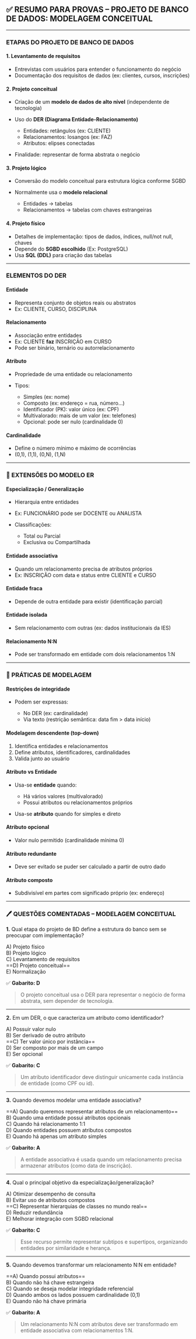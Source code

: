 ## ✅ RESUMO PARA PROVAS – PROJETO DE BANCO DE DADOS: MODELAGEM CONCEITUAL

---
### ETAPAS DO PROJETO DE BANCO DE DADOS

#### 1. **Levantamento de requisitos**

- Entrevistas com usuários para entender o funcionamento do negócio
- Documentação dos requisitos de dados (ex: clientes, cursos, inscrições)

#### 2. **Projeto conceitual**

- Criação de um **modelo de dados de alto nível** (independente de tecnologia)
- Uso do **DER (Diagrama Entidade-Relacionamento)**
    
    - Entidades: retângulos (ex: CLIENTE)
    - Relacionamentos: losangos (ex: FAZ)
    - Atributos: elipses conectadas
        
- Finalidade: representar de forma abstrata o negócio

#### 3. **Projeto lógico**

- Conversão do modelo conceitual para estrutura lógica conforme SGBD
- Normalmente usa o **modelo relacional**
    
    - Entidades → tabelas
    - Relacionamentos → tabelas com chaves estrangeiras

#### 4. **Projeto físico**

- Detalhes de implementação: tipos de dados, índices, null/not null, chaves
- Depende do **SGBD escolhido** (Ex: PostgreSQL)
- Usa **SQL (DDL)** para criação das tabelas

---
### ELEMENTOS DO DER

#### Entidade

- Representa conjunto de objetos reais ou abstratos
- Ex: CLIENTE, CURSO, DISCIPLINA

#### Relacionamento

- Associação entre entidades
- Ex: CLIENTE **faz** INSCRIÇÃO em CURSO
- Pode ser binário, ternário ou autorrelacionamento

#### Atributo

- Propriedade de uma entidade ou relacionamento
- Tipos:
    
    - Simples (ex: nome)
    - Composto (ex: endereço = rua, número...)
    - Identificador (PK): valor único (ex: CPF)
    - Multivalorado: mais de um valor (ex: telefones)
    - Opcional: pode ser nulo (cardinalidade 0)

#### Cardinalidade

- Define o número mínimo e máximo de ocorrências
- (0,1), (1,1), (0,N), (1,N)

---
### 🔹 EXTENSÕES DO MODELO ER

#### Especialização / Generalização

- Hierarquia entre entidades
- Ex: FUNCIONÁRIO pode ser DOCENTE ou ANALISTA
- Classificações:
    
    - Total ou Parcial
    - Exclusiva ou Compartilhada

#### Entidade associativa

- Quando um relacionamento precisa de atributos próprios
- Ex: INSCRIÇÃO com data e status entre CLIENTE e CURSO

#### Entidade fraca

- Depende de outra entidade para existir (identificação parcial)

#### Entidade isolada

- Sem relacionamento com outras (ex: dados institucionais da IES)

#### Relacionamento N:N

- Pode ser transformado em entidade com dois relacionamentos 1:N

---

### 🔹 PRÁTICAS DE MODELAGEM

#### Restrições de integridade

- Podem ser expressas:
    
    - No DER (ex: cardinalidade)
    - Via texto (restrição semântica: data fim > data início)

#### Modelagem descendente (top-down)

1. Identifica entidades e relacionamentos
2. Define atributos, identificadores, cardinalidades
3. Valida junto ao usuário

#### Atributo vs Entidade

- Usa-se **entidade** quando:
    
    - Há vários valores (multivalorado)
    - Possui atributos ou relacionamentos próprios
        
- Usa-se **atributo** quando for simples e direto
    
#### Atributo opcional

- Valor nulo permitido (cardinalidade mínima 0)

#### Atributo redundante

- Deve ser evitado se puder ser calculado a partir de outro dado
    
#### Atributo composto

- Subdivisível em partes com significado próprio (ex: endereço)

---

### 🖊️ QUESTÕES COMENTADAS – MODELAGEM CONCEITUAL

**1.** Qual etapa do projeto de BD define a estrutura do banco sem se preocupar com implementação?

A) Projeto físico  
B) Projeto lógico  
C) Levantamento de requisitos  
==D) Projeto conceitual==  
E) Normalização

✅ **Gabarito: D**

> O projeto conceitual usa o DER para representar o negócio de forma abstrata, sem depender de tecnologia.

---

**2.** Em um DER, o que caracteriza um atributo como identificador?

A) Possuir valor nulo  
B) Ser derivado de outro atributo  
==C) Ter valor único por instância==  
D) Ser composto por mais de um campo  
E) Ser opcional

✅ **Gabarito: C**

> Um atributo identificador deve distinguir unicamente cada instância de entidade (como CPF ou id).

---

**3.** Quando devemos modelar uma entidade associativa?

==A) Quando queremos representar atributos de um relacionamento==  
B) Quando uma entidade possui atributos opcionais  
C) Quando há relacionamento 1:1  
D) Quando entidades possuem atributos compostos  
E) Quando há apenas um atributo simples

✅ **Gabarito: A**

> A entidade associativa é usada quando um relacionamento precisa armazenar atributos (como data de inscrição).

---

**4.** Qual o principal objetivo da especialização/generalização?

A) Otimizar desempenho de consulta  
B) Evitar uso de atributos compostos  
==C) Representar hierarquias de classes no mundo real==  
D) Reduzir redundância  
E) Melhorar integração com SGBD relacional

✅ **Gabarito: C**

> Esse recurso permite representar subtipos e supertipos, organizando entidades por similaridade e herança.

---

**5.** Quando devemos transformar um relacionamento N:N em entidade?

==A) Quando possui atributos==  
B) Quando não há chave estrangeira  
C) Quando se deseja modelar integridade referencial  
D) Quando ambos os lados possuem cardinalidade (0,1)  
E) Quando não há chave primária

✅ **Gabarito: A**

> Um relacionamento N:N com atributos deve ser transformado em entidade associativa com relacionamentos 1:N.